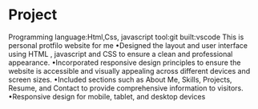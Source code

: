 # Project 
Programming language:Html,Css, javascript 
tool:git
built:vscode
This is personal protfilo website for me
•Designed the layout and user interface using HTML , javascript and CSS to ensure a clean and professional appearance.        •Incorporated responsive design principles to ensure the website is accessible and visually appealing across different 
devices and screen sizes.
•Included sections such as About Me, Skills, Projects, Resume, and Contact to provide comprehensive information to visitors.
•Responsive design for mobile, tablet, and desktop devices

